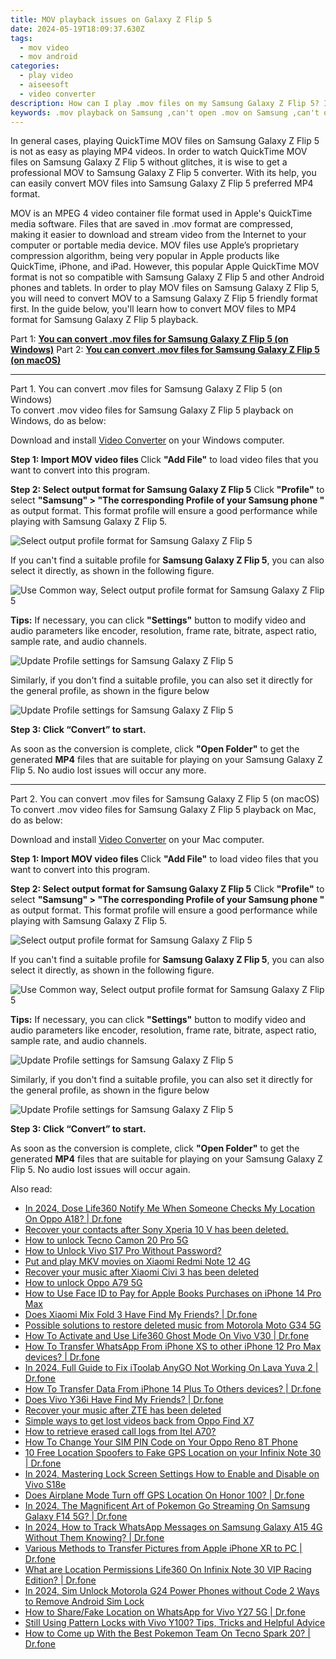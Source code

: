 ```yaml
---
title: MOV playback issues on Galaxy Z Flip 5
date: 2024-05-19T18:09:37.630Z
tags: 
  - mov video
  - mov android
categories: 
  - play video
  - aiseesoft
  - video converter
description: How can I play .mov files on my Samsung Galaxy Z Flip 5? If you are in a trouble to watch MOV videos on Samsung Galaxy Z Flip 5, you may wish to read this guide. It explains how to convert MOV files to MP4 format for playing on Samsung Galaxy Z Flip 5 smoothly. 
keywords: .mov playback on Samsung ,can't open .mov on Samsung ,can't open .mov on Samsung Galaxy Z Flip 5,can't play .mov on Samsung ,will mov play on Samsung ,Samsung  mov support,mov codec vlc android,how to convert mov into h264 on android,mov converter for android,tv Samsung mov 265,video to mp4 codec converter for android,how to converter 720p to mov on android
---
```


<div class="atpl-content atpl-for-aiseesoft-video-converter play-mov-on-android">

<div class="atpl-post-description-part-1">
<div class="tpl-content-sub-paragraph-normal">
  <p>
    In general cases, playing QuickTime MOV files on Samsung Galaxy Z Flip 5 is not as easy as playing MP4 videos. In order to watch QuickTime MOV files on Samsung Galaxy Z Flip 5 without glitches, it is wise to get a professional MOV to Samsung Galaxy Z Flip 5 converter. With its help, you can easily convert MOV files into Samsung Galaxy Z Flip 5 preferred MP4 format. 
  </p>
</div>
</div>



<div class="atpl-post-description-part-2">
<div class="tpl-content-sub-paragraph-content">
  <p>
    MOV is an MPEG 4 video container file format used in Apple's QuickTime media software. Files that are saved in .mov format are compressed, making it easier to download and stream video from the Internet to your computer or portable media device. MOV files use Apple’s proprietary compression algorithm, being very popular in Apple products like QuickTime, iPhone, and iPad. However, this popular Apple QuickTime MOV format is not so compatible with Samsung Galaxy Z Flip 5 and other Android phones and tablets. In order to play MOV files on Samsung Galaxy Z Flip 5, you will need to convert MOV to a Samsung Galaxy Z Flip 5 friendly format first. In the guide below, you'll learn how to convert MOV files to MP4 format for Samsung Galaxy Z Flip 5 playback.
  </p>
</div>
</div>

Part 1: <strong><a href="#p1">You can convert .mov files for Samsung Galaxy Z Flip 5 (on Windows)</a></strong>
Part 2: <strong><a href="#p2">You can convert .mov files for Samsung Galaxy Z Flip 5 (on macOS)</a></strong>

<!-- Part 1 -->
<a id="p1" name="p1" ></a><hr>

<div class="atpl-step-part-style">Part 1. You can convert .mov files for Samsung Galaxy Z Flip 5 (on Windows)</div>
To convert .mov video files for Samsung Galaxy Z Flip 5 playback on Windows, do as below:

Download and install <a class="atpl-step-content-a-style" href="https://tools.techidaily.com/aiseesoft-total-video-converter/" >Video Converter</a> on your Windows computer.


<strong>Step 1: Import MOV video files </strong>
Click <b>"Add File"</b> to load video files that you want to convert into this program.

<strong>Step 2: Select output format for Samsung Galaxy Z Flip 5</strong>
Click <b>"Profile"</b> to select <b>"Samsung" > "The corresponding Profile of your Samsung phone "</b> as output format. This format profile will ensure a good performance while playing with Samsung Galaxy Z Flip 5.

<img src="https://tools.techidaily.com/images/apps/aiseesoft/video-converter/devices/samsung/fv.mp4/win/profile-3.png" class="atpl-imgstyle" alt="Select output profile format for Samsung Galaxy Z Flip 5" />

If you can't find a suitable profile for **Samsung Galaxy Z Flip 5**, you can also select it directly, as shown in the following figure.

<img src="https://tools.techidaily.com/images/apps/aiseesoft/video-converter/devices/common_android/fv.mp4/win/profile.png" class="atpl-imgstyle" alt="Use Common way, Select output profile format for Samsung Galaxy Z Flip 5" />

<strong>Tips:</strong>
If necessary, you can click <b>"Settings"</b> button to modify video and audio parameters like encoder, resolution, frame rate, bitrate, aspect ratio, sample rate, and audio channels. 

<img src="https://tools.techidaily.com/images/apps/aiseesoft/video-converter/devices/samsung/fv.mp4/win/settings-4.png" class="atpl-imgstyle"  alt="Update Profile settings for Samsung Galaxy Z Flip 5" />

Similarly, if you don't find a suitable profile, you can also set it directly for the general profile, as shown in the figure below

<img src="https://tools.techidaily.com/images/apps/aiseesoft/video-converter/devices/common_android/fv.mp4/win/settings.png" class="atpl-imgstyle"  alt="Update Profile settings for Samsung Galaxy Z Flip 5" />

<strong>Step 3: Click “Convert” to start.</strong>

As soon as the conversion is complete, click <b>"Open Folder"</b> to get the generated <b>MP4</b> files that are suitable for playing on your Samsung Galaxy Z Flip 5. No audio lost issues will occur any more.

<!-- Part 2 -->
<a id="p2" name="p2"></a><hr>

<div class="atpl-step-part-style">Part 2. You can convert .mov files for Samsung Galaxy Z Flip 5 (on macOS)</div>
To convert .mov video files for Samsung Galaxy Z Flip 5 playback on Mac, do as below:

Download and install <a class="atpl-step-content-a-style" href="https://tools.techidaily.com/aiseesoft-total-video-converter/" >Video Converter</a> on your Mac computer.

<strong>Step 1: Import MOV video files </strong>
Click <b>"Add File"</b> to load video files that you want to convert into this program.

<strong>Step 2: Select output format for Samsung Galaxy Z Flip 5</strong>
Click <b>"Profile"</b> to select <b>"Samsung" > "The corresponding Profile of your Samsung phone "</b> as output format. This format profile will ensure a good performance while playing with Samsung Galaxy Z Flip 5.

<img src="https://tools.techidaily.com/images/apps/aiseesoft/video-converter/devices/samsung/fv.mp4/mac/profile.png" class="atpl-imgstyle" alt="Select output profile format for Samsung Galaxy Z Flip 5" />

If you can't find a suitable profile for **Samsung Galaxy Z Flip 5**, you can also select it directly, as shown in the following figure.

<img src="https://tools.techidaily.com/images/apps/aiseesoft/video-converter/devices/common_android/fv.mp4/mac/profile.png" class="atpl-imgstyle" alt="Use Common way, Select output profile format for Samsung Galaxy Z Flip 5" />

<strong>Tips:</strong>
If necessary, you can click <b>"Settings"</b> button to modify video and audio parameters like encoder, resolution, frame rate, bitrate, aspect ratio, sample rate, and audio channels. 

<img src="https://tools.techidaily.com/images/apps/aiseesoft/video-converter/devices/samsung/fv.mp4/mac/settings.png" class="atpl-imgstyle"  alt="Update Profile settings for Samsung Galaxy Z Flip 5" />

Similarly, if you don't find a suitable profile, you can also set it directly for the general profile, as shown in the figure below

<img src="https://tools.techidaily.com/images/apps/aiseesoft/video-converter/devices/common_android/fv.mp4/win/settings.png" class="atpl-imgstyle"  alt="Update Profile settings for Samsung Galaxy Z Flip 5" />

<strong>Step 3: Click “Convert” to start.</strong>

As soon as the conversion is complete, click <b>"Open Folder"</b> to get the generated <b>MP4</b> files that are suitable for playing on your Samsung Galaxy Z Flip 5. No audio lost issues will occur again.



<div class="atpl-post-end">
  <div class="atpl-post-device-model-description">
    
  </div>
</div>

<ins class="adsbygoogle"
     style="display:block"
     data-ad-client="ca-pub-7571918770474297"
     data-ad-slot="8358498916"
     data-ad-format="auto"
     data-full-width-responsive="true"></ins>


</div>
<ins class="adsbygoogle"
    style="display:block"
    data-ad-format="autorelaxed"
    data-ad-client="ca-pub-7571918770474297"
    data-ad-slot="1223367746"></ins>

<span class="atpl-alsoreadstyle">Also read:</span>
<div><ul>
<li><a href="https://review-topics.techidaily.com/in-2024-dose-life360-notify-me-when-someone-checks-my-location-on-oppo-a18-drfone-by-drfone-virtual-android/"><u>In 2024, Dose Life360 Notify Me When Someone Checks My Location On Oppo A18? | Dr.fone</u></a></li>
<li><a href="https://review-topics.techidaily.com/recover-your-contacts-after-sony-xperia-10-v-has-been-deleted-by-fonelab-android-recover-contacts/"><u>Recover your contacts after Sony Xperia 10 V has been deleted.</u></a></li>
<li><a href="https://review-topics.techidaily.com/how-to-unlock-tecno-camon-20-pro-5g-by-drfone-android-unlock-android-unlock/"><u>How to unlock Tecno Camon 20 Pro 5G</u></a></li>
<li><a href="https://review-topics.techidaily.com/how-to-unlock-vivo-s17-pro-without-password-by-drfone-android-unlock-android-unlock/"><u>How to Unlock Vivo S17 Pro Without Password?</u></a></li>
<li><a href="https://review-topics.techidaily.com/put-and-play-mkv-movies-on-xiaomi-redmi-note-12-4g-by-aiseesoft-video-converter-play-mkv-on-android/"><u>Put and play MKV movies on Xiaomi Redmi Note 12 4G</u></a></li>
<li><a href="https://review-topics.techidaily.com/recover-your-music-after-xiaomi-civi-3-has-been-deleted-by-fonelab-android-recover-music/"><u>Recover your music after Xiaomi Civi 3 has been deleted</u></a></li>
<li><a href="https://review-topics.techidaily.com/how-to-unlock-oppo-a79-5g-by-drfone-android-unlock-android-unlock/"><u>How to unlock Oppo A79 5G</u></a></li>
<li><a href="https://review-topics.techidaily.com/how-to-use-face-id-to-pay-for-apple-books-purchases-on-iphone-14-pro-max-by-drfone-ios-unlock-ios-unlock/"><u>How to Use Face ID to Pay for Apple Books Purchases on iPhone 14 Pro Max</u></a></li>
<li><a href="https://review-topics.techidaily.com/does-xiaomi-mix-fold-3-have-find-my-friends-drfone-by-drfone-virtual-android/"><u>Does Xiaomi Mix Fold 3 Have Find My Friends? | Dr.fone</u></a></li>
<li><a href="https://review-topics.techidaily.com/possible-solutions-to-restore-deleted-music-from-motorola-moto-g34-5g-by-fonelab-android-recover-music/"><u>Possible solutions to restore deleted music from Motorola Moto G34 5G</u></a></li>
<li><a href="https://review-topics.techidaily.com/how-to-activate-and-use-life360-ghost-mode-on-vivo-v30-drfone-by-drfone-virtual-android/"><u>How To Activate and Use Life360 Ghost Mode On Vivo V30 | Dr.fone</u></a></li>
<li><a href="https://review-topics.techidaily.com/how-to-transfer-whatsapp-from-iphone-xs-to-other-iphone-12-pro-max-devices-drfone-by-drfone-transfer-whatsapp-from-ios-transfer-whatsapp-from-ios/"><u>How To Transfer WhatsApp From iPhone XS to other iPhone 12 Pro Max devices? | Dr.fone</u></a></li>
<li><a href="https://review-topics.techidaily.com/in-2024-full-guide-to-fix-itoolab-anygo-not-working-on-lava-yuva-2-drfone-by-drfone-virtual-android/"><u>In 2024, Full Guide to Fix iToolab AnyGO Not Working On Lava Yuva 2 | Dr.fone</u></a></li>
<li><a href="https://review-topics.techidaily.com/how-to-transfer-data-from-iphone-14-plus-to-others-devices-drfone-by-drfone-transfer-data-from-ios-transfer-data-from-ios/"><u>How To Transfer Data From iPhone 14 Plus To Others devices? | Dr.fone</u></a></li>
<li><a href="https://review-topics.techidaily.com/does-vivo-y36i-have-find-my-friends-drfone-by-drfone-virtual-android/"><u>Does Vivo Y36i Have Find My Friends? | Dr.fone</u></a></li>
<li><a href="https://review-topics.techidaily.com/recover-your-music-after-zte-has-been-deleted-by-fonelab-android-recover-music/"><u>Recover your music after ZTE has been deleted</u></a></li>
<li><a href="https://techidaily.com/simple-ways-to-get-lost-videos-back-from-oppo-find-x7-by-fonelab-android-recover-video/"><u>Simple ways to get lost videos back from Oppo Find X7</u></a></li>
<li><a href="https://blog-min.techidaily.com/how-to-retrieve-erased-call-logs-from-itel-a70-by-fonelab-android-recover-call-logs/"><u>How to retrieve erased call logs from Itel A70?</u></a></li>
<li><a href="https://sim-unlock.techidaily.com/how-to-change-your-sim-pin-code-on-your-oppo-reno-8t-phone-by-drfone-android/"><u>How To Change Your SIM PIN Code on Your Oppo Reno 8T Phone</u></a></li>
<li><a href="https://android-location.techidaily.com/10-free-location-spoofers-to-fake-gps-location-on-your-infinix-note-30-drfone-by-drfone-virtual/"><u>10 Free Location Spoofers to Fake GPS Location on your Infinix Note 30 | Dr.fone</u></a></li>
<li><a href="https://unlock-android.techidaily.com/in-2024-mastering-lock-screen-settings-how-to-enable-and-disable-on-vivo-s18e-by-drfone-android/"><u>In 2024, Mastering Lock Screen Settings How to Enable and Disable on Vivo S18e</u></a></li>
<li><a href="https://fake-location.techidaily.com/does-airplane-mode-turn-off-gps-location-on-honor-100-drfone-by-drfone-virtual-android/"><u>Does Airplane Mode Turn off GPS Location On Honor 100? | Dr.fone</u></a></li>
<li><a href="https://change-location.techidaily.com/in-2024-the-magnificent-art-of-pokemon-go-streaming-on-samsung-galaxy-f14-5g-drfone-by-drfone-virtual-android/"><u>In 2024, The Magnificent Art of Pokemon Go Streaming On Samsung Galaxy F14 5G? | Dr.fone</u></a></li>
<li><a href="https://android-location-track.techidaily.com/in-2024-how-to-track-whatsapp-messages-on-samsung-galaxy-a15-4g-without-them-knowing-drfone-by-drfone-virtual-android/"><u>In 2024, How to Track WhatsApp Messages on Samsung Galaxy A15 4G Without Them Knowing? | Dr.fone</u></a></li>
<li><a href="https://iphone-transfer.techidaily.com/various-methods-to-transfer-pictures-from-apple-iphone-xr-to-pc-drfone-by-drfone-transfer-from-ios/"><u>Various Methods to Transfer Pictures from Apple iPhone XR to PC | Dr.fone</u></a></li>
<li><a href="https://fake-location.techidaily.com/what-are-location-permissions-life360-on-infinix-note-30-vip-racing-edition-drfone-by-drfone-virtual-android/"><u>What are Location Permissions Life360 On Infinix Note 30 VIP Racing Edition? | Dr.fone</u></a></li>
<li><a href="https://sim-unlock.techidaily.com/in-2024-sim-unlock-motorola-g24-power-phones-without-code-2-ways-to-remove-android-sim-lock-by-drfone-android/"><u>In 2024, Sim Unlock Motorola G24 Power Phones without Code 2 Ways to Remove Android Sim Lock</u></a></li>
<li><a href="https://location-social.techidaily.com/how-to-sharefake-location-on-whatsapp-for-vivo-y27-5g-drfone-by-drfone-virtual-android/"><u>How to Share/Fake Location on WhatsApp for Vivo Y27 5G | Dr.fone</u></a></li>
<li><a href="https://android-unlock.techidaily.com/still-using-pattern-locks-with-vivo-y100-tips-tricks-and-helpful-advice-by-drfone-android/"><u>Still Using Pattern Locks with Vivo Y100? Tips, Tricks and Helpful Advice</u></a></li>
<li><a href="https://pokemon-go-android.techidaily.com/how-to-come-up-with-the-best-pokemon-team-on-tecno-spark-20-drfone-by-drfone-virtual-android/"><u>How to Come up With the Best Pokemon Team On Tecno Spark 20? | Dr.fone</u></a></li>
</ul></div>


